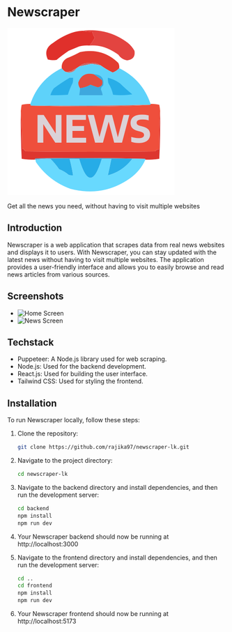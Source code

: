 # Newscraper

![Newscraper Logo](/frontend/src/assets/Newscraper%20Logo.svg)

Get all the news you need, without having to visit multiple websites

## Introduction

Newscraper is a web application that scrapes data from real news websites and displays it to users. With Newscraper, you can stay updated with the latest news without having to visit multiple websites. The application provides a user-friendly interface and allows you to easily browse and read news articles from various sources.

## Screenshots

- ![Home Screen](/Newscraper%20-%20Screenshot%201.png)
- ![News Screen](/Newscraper%20-%20Screenshot%202.png)

## Techstack

- Puppeteer: A Node.js library used for web scraping.
- Node.js: Used for the backend development.
- React.js: Used for building the user interface.
- Tailwind CSS: Used for styling the frontend.

## Installation

To run Newscraper locally, follow these steps:

1. Clone the repository:

   ```bash
   git clone https://github.com/rajika97/newscraper-lk.git

   ```

2. Navigate to the project directory:

   ```bash
   cd newscraper-lk

   ```

3. Navigate to the backend directory and install dependencies, and then run the development server:

   ```bash
   cd backend
   npm install
   npm run dev

   ```

4. Your Newscraper backend should now be running at http://localhost:3000

5. Navigate to the frontend directory and install dependencies, and then run the development server:

   ```bash
   cd ..
   cd frontend
   npm install
   npm run dev

   ```

6. Your Newscraper frontend should now be running at http://localhost:5173
